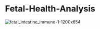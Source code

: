 # Fetal-Health-Analysis
![fetal_intestine_immune-1-1200x654](https://github.com/sajidshaik2382/Fetal-Health-Analysis/assets/173675461/7a415568-3fcf-46f1-b46b-dc57bedcd0a7)
